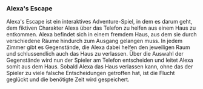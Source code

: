 ### Alexa's Escape

Alexa's Escape ist ein interaktives Adventure-Spiel, in dem es darum geht, dem fiktiven Charakter Alexa über das Telefon zu helfen aus einem Haus zu entkommen. Alexa befindet sich in einem fremdem Haus, aus dem sie durch verschiedene Räume hindurch zum Ausgang gelangen muss. In jedem Zimmer gibt es Gegenstände, die Alexa dabei helfen den jeweiligen Raum und schlussendlich auch das Haus zu verlassen. Über die Auswahl der Gegenstände wird nun der Spieler am Telefon entscheiden und leitet Alexa somit aus dem Haus. Sobald Alexa das Haus verlassen kann, ohne das der Spieler zu viele falsche Entscheidungen getroffen hat, ist die Flucht geglückt und die benötigte Zeit wird gespeichert.
